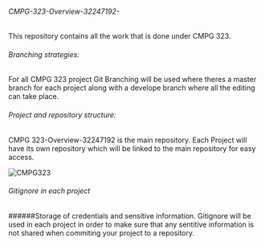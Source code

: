 ###### CMPG-323-Overview-32247192-
This repository contains all the work that is done under CMPG 323.

###### Branching strategies:
For all CMPG 323 project Git Branching will be used where theres a master branch for each project along with a develope branch where all the editing can take place.


###### Project and repository structure:
CMPG 323-Overview-32247192 is the main repository. Each Project will have its own repository which will be linked to the main repository for easy access.


![CMPG323](https://user-images.githubusercontent.com/88322853/185210495-2d8b58ed-9793-4e68-bd72-13e14a63c076.PNG)

###### Gitignore in each project


######Storage of credentials and sensitive information.
Gitignore will be used in each project in order to make sure that any sentitive information is not shared when commiting your project to a repository.

 
